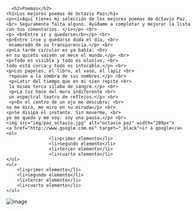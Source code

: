       <h2>Poemas</h2>
    <h1>Los mejores poemas de Octavio Paz</h1>
    <p><i>Aquí tienes mi selección de los mejores poemas de Octavio Paz. <br> Seguramente falta alguno. Ayúdame a completar y mejorar la lista con tus comentarios. </i></p> <br>
    <p> <b>Entre ir y quedarse</b></p> <br>
    <p>Entre irse y quedarse duda el día, <br>
     enamorado de su transparencia.</p> <br>
    <p>La tarde circular es ya bahía: <br>
    en su quieto vaivén se mece el mundo.</p> <br>
    <p>Todo es visible y todo es elusivo, <br>
    todo está cerca y todo es intocable.</p> <br>
    <p>Los papeles, el libro, el vaso, el lápiz <br>
     reposan a la sombra de sus nombres.</p> <br>
     <p>Latir del tiempo que en mi sien repite <br>
     la misma terca sílaba de sangre.</p> <br>
     <p>La luz hace del muro indiferente <br>
     un espectral teatro de reflejos.</p> <br>
     <p>En el centro de un ojo me descubro; <br>
    no me mira, me miro en su mirada</p> <br>
    <p>Se disipa el instante. Sin moverme, <br>
    yo me quedo y me voy: soy una pausa.</p> <br>
    <img src="img/paz_octavio.jpg" alt="octavio paz" width="200px">
    <a href="http://www.google.com.mx" target="_black">ir a google</a>
    <ol>
                    <li>primer elemento</li>
                    <li>segundo elemento</li>
                    <li>tercer elemento</li>
                    <li>cuarto elemento</li>
    </ol>
    <ul>
        <li>primer elemento</li>
        <li>segundo elemento</li>
        <li>tercer elemento</li>
        <li>cuarto elemento</li>
    </ul>

![image](https://user-images.githubusercontent.com/113805099/201497902-78f5207b-d2d8-4b38-ab4e-a7e111191d26.png)
